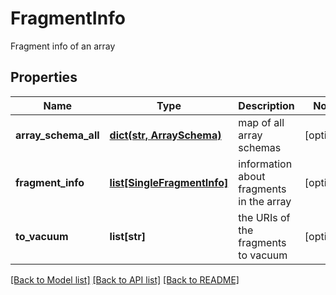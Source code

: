 # FragmentInfo

Fragment info of an array

## Properties

| Name                 | Type                                                  | Description                              | Notes      |
| -------------------- | ----------------------------------------------------- | ---------------------------------------- | ---------- |
| **array_schema_all** | [**dict(str, ArraySchema)**](ArraySchema.md)          | map of all array schemas                 | [optional] |
| **fragment_info**    | [**list[SingleFragmentInfo]**](SingleFragmentInfo.md) | information about fragments in the array | [optional] |
| **to_vacuum**        | **list[str]**                                         | the URIs of the fragments to vacuum      | [optional] |

[[Back to Model list]](../README.md#documentation-for-models) [[Back to API list]](../README.md#documentation-for-api-endpoints) [[Back to README]](../README.md)

